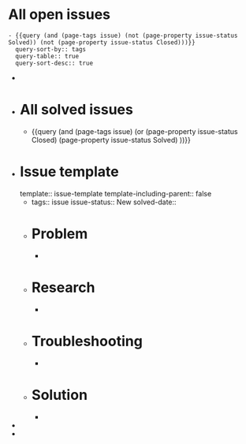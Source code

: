 # All open issues
	- {{query (and (page-tags issue) (not (page-property issue-status Solved)) (not (page-property issue-status Closed)))}}
	  query-sort-by:: tags
	  query-table:: true
	  query-sort-desc:: true
-
- # All solved issues
	- {{query (and (page-tags issue) (or (page-property issue-status Closed) (page-property issue-status Solved) ))}}
- # Issue template
  template:: issue-template
  template-including-parent:: false
	- tags:: issue
	  issue-status:: New
	  solved-date::
	- # Problem
		-
	- # Research
		-
	- # Troubleshooting
		-
	- # Solution
		-
-
-
